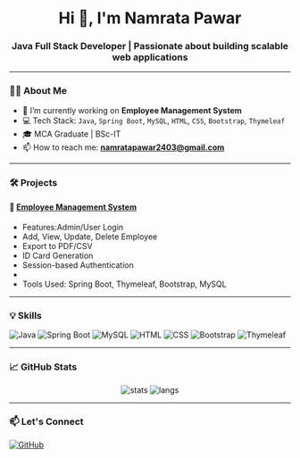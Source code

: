 
<h1 align="center">Hi 👋, I'm Namrata Pawar</h1>
<h3 align="center">Java Full Stack Developer | Passionate about building scalable web applications</h3>

---

### 👩‍💻 About Me

- 🌱 I’m currently working on **Employee Management System**  
- 💻 Tech Stack: `Java`, `Spring Boot`, `MySQL`, `HTML`, `CSS`, `Bootstrap`, `Thymeleaf`  
- 🎓 MCA Graduate | BSc-IT  
- 📫 How to reach me: **namratapawar2403@gmail.com**  


---

### 🛠️ Projects

#### 🚀 [Employee Management System](https://github.com/namrata614/Employee-Management)  
- Features:Admin/User Login
- Add, View, Update, Delete Employee
- Export to PDF/CSV
- ID Card Generation
- Session-based Authentication
- 
- Tools Used: Spring Boot, Thymeleaf, Bootstrap, MySQL

---

### 💡 Skills

![Java](https://img.shields.io/badge/Java-ED8B00?style=for-the-badge&logo=java&logoColor=white)
![Spring Boot](https://img.shields.io/badge/Spring_Boot-6DB33F?style=for-the-badge&logo=spring-boot&logoColor=white)
![MySQL](https://img.shields.io/badge/MySQL-00758F?style=for-the-badge&logo=mysql&logoColor=white)
![HTML](https://img.shields.io/badge/HTML5-e34c26?style=for-the-badge&logo=html5&logoColor=white)
![CSS](https://img.shields.io/badge/CSS3-264de4?style=for-the-badge&logo=css3&logoColor=white)
![Bootstrap](https://img.shields.io/badge/Bootstrap-563d7c?style=for-the-badge&logo=bootstrap&logoColor=white)
![Thymeleaf](https://img.shields.io/badge/Thymeleaf-darkgreen?style=for-the-badge&logo=thymeleaf&logoColor=white)

---

### 📈 GitHub Stats

<p align="center">
  <img src="https://github-readme-stats.vercel.app/api?username=namrata614&show_icons=true&theme=radical" alt="stats" />
  <img src="https://github-readme-stats.vercel.app/api/top-langs/?username=namrata614&layout=compact&theme=radical" alt="langs" />
</p>

---

### 📫 Let's Connect

[![GitHub](https://img.shields.io/badge/GitHub-000?style=for-the-badge&logo=github&logoColor=white)](https://github.com/namrata614)
